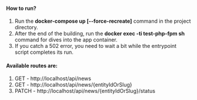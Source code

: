 <h4>How to run?</h4>

1) Run the **docker-compose up [--force-recreate]** command in the project directory.
2) After the end of the building, run the **docker exec -ti test-php-fpm sh** command for dives into the app container.
3) If you catch a 502 error, you need to wait a bit while the entrypoint script completes its run.

<h4>Available routes are:</h4>

1) GET - http://localhost/api/news
2) GET - http://localhost/api/news/{entityIdOrSlug}
3) PATCH - http://localhost/api/news/{entityIdOrSlug}/status